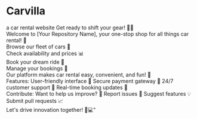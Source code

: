 # Carvilla
a car rental website
Get ready to shift your gear! 🚗💨 <br>
Welcome to [Your Repository Name], your one-stop shop for all things car rental! 🚗<br>
Browse our fleet of cars 🚗<br>
Check availability and prices 📊<br>
Book your dream ride 🛫️<br>
Manage your bookings 📅<br>
Our platform makes car rental easy, convenient, and fun! 🎉<br>
Features:
User-friendly interface 👀
Secure payment gateway 💸
24/7 customer support 🤝
Real-time booking updates 📣<br>
Contribute:
Want to help us improve? 🤔
Report issues 🐞
Suggest features 💡
Submit pull requests 📈<br>
Let's drive innovation together! 🚗💻"
